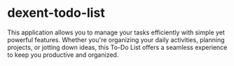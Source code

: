 # dexent-todo-list
This application allows you to manage your tasks efficiently with simple yet powerful features. Whether you're organizing your daily activities, planning projects, or jotting down ideas, this To-Do List offers a seamless experience to keep you productive and organized.
